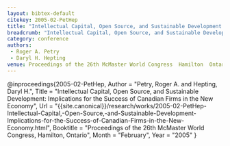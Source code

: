 ```yaml
---
layout: bibtex-default
citekey: 2005-02-PetHep
title: "Intellectual Capital, Open Source, and Sustainable Development  Implications for the Success of Canadian Firms in the New Economy (2005)"
breadcrumb: "Intellectual Capital, Open Source, and Sustainable Development  Implications for the Success of Canadian Firms in the New Economy (2005)"
category: conference
authors:
 - Roger A. Petry
 - Daryl H. Hepting
venue: Proceedings of the 26th McMaster World Congress  Hamilton  Ontario
---
```

@inproceedings{2005-02-PetHep,
	Author =  "Petry, Roger A. and Hepting, Daryl H.",
	Title =  "Intellectual Capital, Open Source, and Sustainable Development: Implications for the Success of Canadian Firms in the New Economy",
	Url = \"{{site.canonical}}/research/works/2005-02-PetHep-Intellectual-Capital,-Open-Source,-and-Sustainable-Development-Implications-for-the-Success-of-Canadian-Firms-in-the-New-Economy.html\",
	Booktitle =  "Proceedings of the 26th McMaster World Congress, Hamilton, Ontario",
	Month =  "February",
	Year =  "2005"
}
